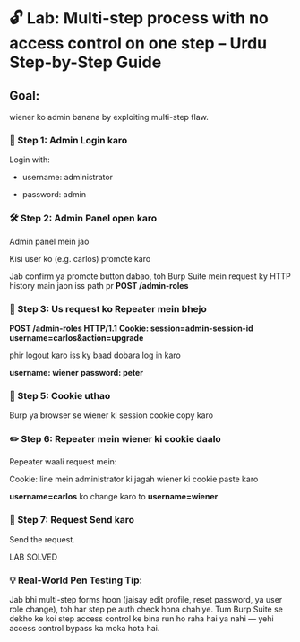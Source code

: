 # 🔓 Lab: Multi-step process with no access control on one step – Urdu Step-by-Step Guide

## Goal: 
wiener ko admin banana by exploiting multi-step flaw.

### 🧩 Step 1: Admin Login karo

Login with:

- username: administrator  

- password: admin

### 🛠️ Step 2: Admin Panel open karo

Admin panel mein jao

Kisi user ko (e.g. carlos) promote karo

Jab confirm ya promote button dabao, toh Burp Suite mein request ky HTTP history main jaon iss path pr **POST /admin-roles**

### 🧪 Step 3: Us request ko Repeater mein bhejo

**POST /admin-roles HTTP/1.1** 
**Cookie: session=admin-session-id**
**username=carlos&action=upgrade** 

phir logout karo iss ky baad dobara log in karo

**username: wiener**
**password: peter**

### 🍪 Step 5: Cookie uthao

Burp ya browser se wiener ki session cookie copy karo

### ✏️ Step 6: Repeater mein wiener ki cookie daalo

Repeater waali request mein:

Cookie: line mein administrator ki jagah wiener ki cookie paste karo

**username=carlos** ko change karo to **username=wiener**

### 🚀 Step 7: Request Send karo
Send the request.

LAB SOLVED

### 💡 Real-World Pen Testing Tip:
Jab bhi multi-step forms hoon (jaisay edit profile, reset password, ya user role change), toh har step pe auth check hona chahiye.
Tum Burp Suite se dekho ke koi step access control ke bina run ho raha hai ya nahi — yehi access control bypass ka moka hota hai.

